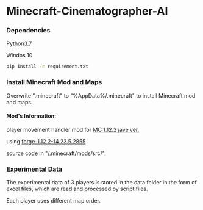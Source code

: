 # Minecraft-Cinematographer-AI

### Dependencies
 Python3.7
 
 Windos 10
```bash
pip install -r requirement.txt
```
### Install Minecraft Mod and Maps

Overwrite ".minecraft" to "%AppData%/.minecraft" to install Minecraft mod and maps.

#### Mod's Information:

player movement handler mod for [MC 1.12.2 jave ver.](https://www.minecraft.net/ja-jp/store/minecraft-java-edition)

using [forge-1.12.2-14.23.5.2855](https://files.minecraftforge.net/net/minecraftforge/forge/index_1.12.2.html)

source code in "/.minecraft/mods/src/".

### Experimental Data

The experimental data of 3 players is stored in the data folder in the form of excel files, which are read and processed by script files. 

Each player uses different map order.